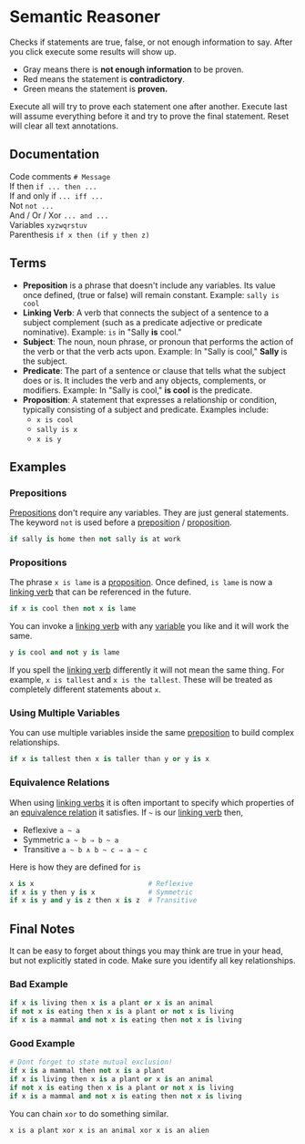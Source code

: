 # Semantic Reasoner
Checks if statements are true, false, or not enough information to say.
After you click execute some results will show up.
- Gray means there is <b>not enough information</b> to be proven.
- Red means the statement is <b>contradictory</b>.
- Green means the statement is <b> proven.</b>

Execute all will try to prove each statement one after another.
Execute last will assume everything before it and try to prove the final statement.
Reset will clear all text annotations.
## Documentation <a id="doc"></a>
Code comments `# Message`<br>
If then `if ... then ...`<br>
If and only if `... iff ... `<br>
Not `not ...`<br>
And / Or / Xor `... and ...`<br>
Variables `xyzwqrstuv`<br>
Parenthesis `if x then (if y then z)`
## Terms <a id="terms"></a>
- **Preposition** is a phrase that doesn't include any variables. Its value once defined, (true or false) will remain constant. Example: `sally is cool`
- **Linking Verb**: A verb that connects the subject of a sentence to a subject complement (such as a predicate adjective or predicate nominative). Example: `is` in "Sally **is** cool."
- **Subject**: The noun, noun phrase, or pronoun that performs the action of the verb or that the verb acts upon. Example: In "Sally is cool," **Sally** is the subject.
- **Predicate**: The part of a sentence or clause that tells what the subject does or is. It includes the verb and any objects, complements, or modifiers. Example: In "Sally is cool," **is cool** is the predicate.
- **Proposition**: A statement that expresses a relationship or condition, typically consisting of a subject and predicate. Examples include:
  - `x is cool`
  - `sally is x`
  - `x is y`
## Examples
### Prepositions
[Prepositions](#terms) don't require any variables. They are just general statements.
The keyword `not` is used before a [preposition](#terms) / [proposition](#terms).
```python
if sally is home then not sally is at work
```
### Propositions
The phrase `x is lame` is a [proposition](#terms). Once defined, `is lame` is now a [linking verb](#terms) that can be referenced in the future.
```python
if x is cool then not x is lame
```
You can invoke a [linking verb](#terms) with any [variable](#doc) you like and it will work the same.
```python
y is cool and not y is lame
```
If you spell the [linking verb](#terms) differently it will not mean the same thing. For example, `x is tallest` and `x is the tallest`. These will be treated as completely different statements about `x`.
### Using Multiple Variables
You can use multiple variables inside the same [preposition](#terms) to build complex relationships.
```python
if x is tallest then x is taller than y or y is x
```
### Equivalence Relations
When using [linking verbs](#terms) it is often important to specify which properties of an [equivalence relation](https://en.wikipedia.org/wiki/Equivalence_relation) it satisfies. If `~` is our [linking verb](#terms) then,
- Reflexive `a ~ a`
- Symmetric `a ~ b ⇒ b ~ a`
- Transitive `a ~ b ∧ b ~ c ⇒ a ~ c`

Here is how they are defined for `is`
```python
x is x                            # Reflexive
if x is y then y is x             # Symmetric
if x is y and y is z then x is z  # Transitive
```
## Final Notes
It can be easy to forget about things you may think are true in your head, but not explicitly stated in code. Make sure you identify all key relationships.<br>
### Bad Example
```python
if x is living then x is a plant or x is an animal
if not x is eating then x is a plant or not x is living
if x is a mammal and not x is eating then not x is living
```
### Good Example
```python
# Dont forget to state mutual exclusion!
if x is a mammal then not x is a plant
if x is living then x is a plant or x is an animal
if not x is eating then x is a plant or not x is living
if x is a mammal and not x is eating then not x is living
```
You can chain `xor` to do something similar.
```
x is a plant xor x is an animal xor x is an alien
```